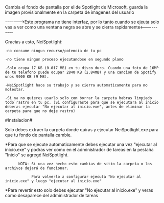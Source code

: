 Cambia el fondo de pantalla por el de Spotlight de Microsoft, guarda la imagen provisionalmente en la carpeta de imagenes del usuario

------->Este programa no tiene interfaz, por lo tanto cuando se ejeuta solo vas a ver como una ventana negra se abre y se cierra rapidamente<----------

Gracias a esto, NeiSpotlight:

    -no consume ningun recurso/potencia de tu pc
    
    -no tiene ningun proceso ejecutandose en segundo plano
    
    -Solo ocupa 17 KB (0.017 MB) en tu disco duro. Cuando una foto de 16MP de tu telefono puede ocupar 2840 KB (2.84MB) y una cancion de Spotify unos 9000 KB (9 MB).
    
    -NeiSpotlight hace su trabajo y se cierra automaticamente para no molestar.
    
    -Si ya no quieres usarlo solo con borrar la carpeta habras limpiado todo rastro en tu pc. (Si configuraste para que se ejecutara al inicio deberas ejecutar "No ejecutar al inicio.exe", antes de eliminar la carpeta para que no deje rastro)


#Instalacion#

Solo debes extraer la carpeta donde quiras y ejecutar NeiSpotlight.exe para que tu fondo de pantalla cambie.

*Para que se ejecute automaticamente debes ejecutar una vez "ejecutar al inicio.exe" y podras ver como en el administrador de tareas en la pestaña "Inicio" se agregó NeiSpotlight. 

          NOTA: Si una vez hecho esto cambias de sitio la carpeta o los archivos dejará de funcionar. 
         
                Para volverlo a configurar ejecuta "No ejecutar al inicio.exe" y luego "ejecutar al inicio.exe"

*Para revertir esto solo debes ejecutar "No ejecutar al inicio.exe" y veras como desaparece del administrador de tareas

